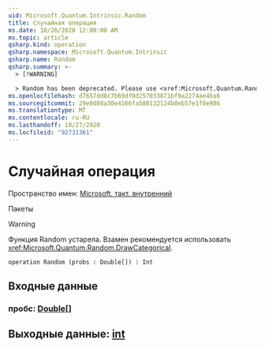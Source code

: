 ```yaml
---
uid: Microsoft.Quantum.Intrinsic.Random
title: Случайная операция
ms.date: 10/26/2020 12:00:00 AM
ms.topic: article
qsharp.kind: operation
qsharp.namespace: Microsoft.Quantum.Intrinsic
qsharp.name: Random
qsharp.summary: >-
  > [!WARNING]

  > Random has been deprecated. Please use <xref:Microsoft.Quantum.Random.DrawCategorical> instead.
ms.openlocfilehash: d7657dd8c7b69df0d257033871bf9a2274ae4ba6
ms.sourcegitcommit: 29e0d88a30e4166fa580132124b0eb57e1f0e986
ms.translationtype: MT
ms.contentlocale: ru-RU
ms.lasthandoff: 10/27/2020
ms.locfileid: "92731361"
---
```

# <a name="random-operation"></a>Случайная операция

Пространство имен: [Microsoft. такт. внутренний](xref:Microsoft.Quantum.Intrinsic)

Пакеты [](https://nuget.org/packages/)


> [!WARNING]
> Функция Random устарела. Взамен рекомендуется использовать <xref:Microsoft.Quantum.Random.DrawCategorical>.



```qsharp
operation Random (probs : Double[]) : Int
```


## <a name="input"></a>Входные данные

### <a name="probs--double"></a>пробс: [Double](xref:microsoft.quantum.lang-ref.double)[]





## <a name="output--int"></a>Выходные данные: [int](xref:microsoft.quantum.lang-ref.int)

